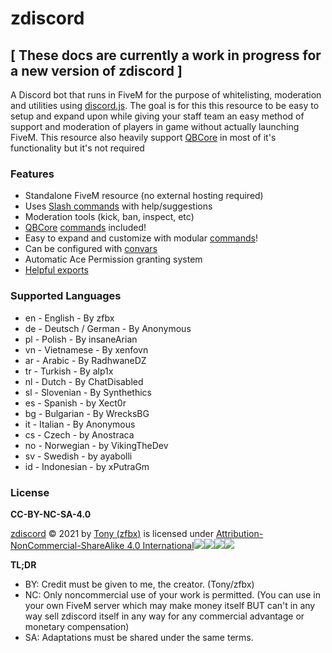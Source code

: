 # zdiscord

## \[ These docs are currently a work in progress for a new version of zdiscord ]

A Discord bot that runs in FiveM for the purpose of whitelisting, moderation and utilities using [discord.js](https://discord.js.org/). The goal is for this this resource to be easy to setup and expand upon while giving your staff team an easy method of support and moderation of players in game without actually launching FiveM. This resource also heavily support [QBCore](https://github.com/qbcore-framework) in most of it's functionality but it's not required

### Features

* Standalone FiveM resource (no external hosting required)
* Uses [Slash commands](https://support.discord.com/hc/en-us/articles/1500000368501-Slash-Commands-FAQ) with help/suggestions
* Moderation tools (kick, ban, inspect, etc)
* [QBCore](https://github.com/qbcore-framework) [commands](https://zfbx.github.io/zdiscord/commands) included!
* Easy to expand and customize with modular [commands](https://zfbx.github.io/zdiscord/commands#add-commands)!
* Can be configured with [convars](https://zfbx.github.io/zdiscord/convars)
* Automatic Ace Permission granting system
* [Helpful exports](https://zfbx.github.io/zdiscord/exports)

### Supported Languages

* en - English - By zfbx
* de - Deutsch / German - By Anonymous
* pl - Polish - By insaneArian
* vn - Vietnamese - By xenfovn
* ar - Arabic - By RadhwaneDZ
* tr - Turkish - By alp1x
* nl - Dutch - By ChatDisabled
* sl - Slovenian - By Synthethics
* es - Spanish - by Xect0r
* bg - Bulgarian - By WrecksBG
* it - Italian - By Anonymous
* cs - Czech - by Anostraca
* no - Norwegian - by VikingTheDev
* sv - Swedish - by ayabolli
* id - Indonesian - by xPutraGm

### License

**CC-BY-NC-SA-4.0**

[zdiscord](https://github.com/zfbx/zdiscord) © 2021 by [Tony (zfbx)](https://github.com/zfbx) is licensed under [Attribution-NonCommercial-ShareAlike 4.0 International![](https://mirrors.creativecommons.org/presskit/icons/cc.svg?ref=chooser-v1)![](https://mirrors.creativecommons.org/presskit/icons/by.svg?ref=chooser-v1)![](https://mirrors.creativecommons.org/presskit/icons/nc.svg?ref=chooser-v1)![](https://mirrors.creativecommons.org/presskit/icons/sa.svg?ref=chooser-v1)](http://creativecommons.org/licenses/by-nc-sa/4.0/?ref=chooser-v1)

**TL;DR**

* BY: Credit must be given to me, the creator. (Tony/zfbx)
* NC: Only noncommercial use of your work is permitted. (You can use in your own FiveM server which may make money itself BUT can't in any way sell zdiscord itself in any way for any commercial advantage or monetary compensation)
* SA: Adaptations must be shared under the same terms.
